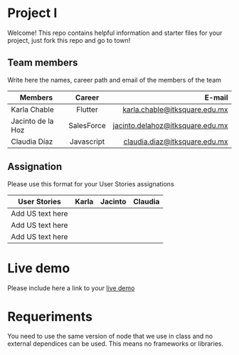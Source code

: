 # Project I

Welcome! This repo contains helpful information and starter files for your project, just fork this repo and go to town!

## Team members

Write here the names, career path and email of the members of the team

| Members           |   Career   |                           E-mail |
| ----------------- | :--------: | -------------------------------: |
| Karla Chable      |  Flutter   |    karla.chable@itksquare.edu.mx |
| Jacinto de la Hoz | SalesForce | jacinto.delahoz@itksquare.edu.mx |
| Claudia Díaz      | Javascript |    claudia.diaz@itksquare.edu.mx |

## Assignation

Please use this format for your User Stories assignations

| User Stories     | Karla | Jacinto | Claudia |
| ---------------- | :---: | :-----: | ------: |
| Add US text here |       |         |         |
| Add US text here |       |         |         |
| Add US text here |       |         |         |

# Live demo

Please include here a link to your [live demo](url_here_please)

# Requeriments

You need to use the same version of node that we use in class and no external dependices can be used. This means no frameworks or libraries.
